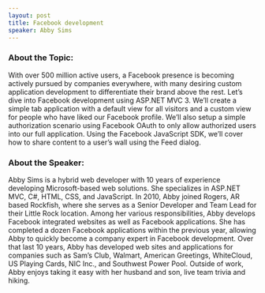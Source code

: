 ```yaml
---
layout: post
title: Facebook development
speaker: Abby Sims
---
```


### About the Topic: 
With over 500 million active users, a Facebook presence is becoming actively pursued by companies everywhere, with many desiring custom application development to differentiate their brand above the rest. Let’s dive into Facebook development using ASP.NET MVC 3. We’ll create a simple tab application with a default view for all visitors and a custom view for people who have liked our Facebook profile. We’ll also setup a simple authorization scenario using Facebook OAuth to only allow authorized users into our full application. Using the Facebook JavaScript SDK, we’ll cover how to share content to a user’s wall using the Feed dialog. 

### About the Speaker:
Abby Sims is a hybrid web developer with 10 years of experience developing Microsoft-based web solutions. She specializes in ASP.NET MVC, C#, HTML, CSS, and JavaScript. In 2010, Abby joined Rogers, AR based Rockfish, where she serves as a Senior Developer and Team Lead for their Little Rock location. Among her various responsibilities, Abby develops Facebook integrated websites as well as Facebook applications. She has completed a dozen Facebook applications within the previous year, allowing Abby to quickly become a company expert in Facebook development. Over that last 10 years, Abby has developed web sites and applications for companies such as Sam’s Club, Walmart, American Greetings, WhiteCloud, US Playing Cards, NIC Inc., and Southwest Power Pool. Outside of work, Abby enjoys taking it easy with her husband and son, live team trivia and hiking.